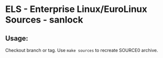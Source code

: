 # ELS - Enterprise Linux/EuroLinux Sources - sanlock
 
## Usage:
  Checkout branch or tag. Use `make sources` to recreate  SOURCE0 archive.
